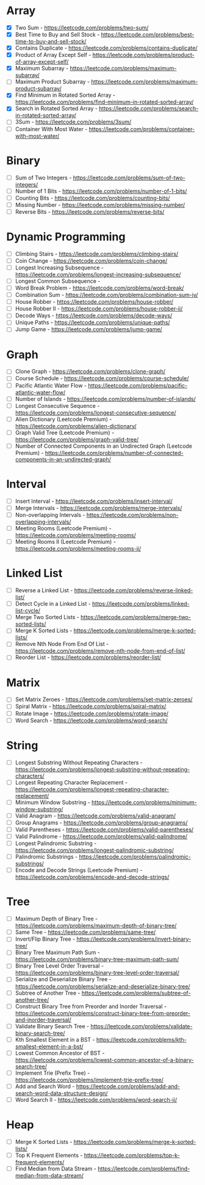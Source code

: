 # Array

* [X]  Two Sum - https://leetcode.com/problems/two-sum/
* [X]  Best Time to Buy and Sell Stock - https://leetcode.com/problems/best-time-to-buy-and-sell-stock/
* [X]  Contains Duplicate - https://leetcode.com/problems/contains-duplicate/
* [X]  Product of Array Except Self - https://leetcode.com/problems/product-of-array-except-self/
* [X]  Maximum Subarray - https://leetcode.com/problems/maximum-subarray/
* [ ]  Maximum Product Subarray - https://leetcode.com/problems/maximum-product-subarray/
* [X]  Find Minimum in Rotated Sorted Array - https://leetcode.com/problems/find-minimum-in-rotated-sorted-array/
* [X]  Search in Rotated Sorted Array - https://leetcode.com/problems/search-in-rotated-sorted-array/
* [ ]  3Sum - https://leetcode.com/problems/3sum/
* [ ]  Container With Most Water - https://leetcode.com/problems/container-with-most-water/

# Binary

* [ ]  Sum of Two Integers - https://leetcode.com/problems/sum-of-two-integers/
* [ ]  Number of 1 Bits - https://leetcode.com/problems/number-of-1-bits/
* [ ]  Counting Bits - https://leetcode.com/problems/counting-bits/
* [ ]  Missing Number - https://leetcode.com/problems/missing-number/
* [ ]  Reverse Bits - https://leetcode.com/problems/reverse-bits/

# Dynamic Programming

* [ ]  Climbing Stairs - https://leetcode.com/problems/climbing-stairs/
* [ ]  Coin Change - https://leetcode.com/problems/coin-change/
* [ ]  Longest Increasing Subsequence - https://leetcode.com/problems/longest-increasing-subsequence/
* [ ]  Longest Common Subsequence -
* [ ]  Word Break Problem - https://leetcode.com/problems/word-break/
* [ ]  Combination Sum - https://leetcode.com/problems/combination-sum-iv/
* [ ]  House Robber - https://leetcode.com/problems/house-robber/
* [ ]  House Robber II - https://leetcode.com/problems/house-robber-ii/
* [ ]  Decode Ways - https://leetcode.com/problems/decode-ways/
* [ ]  Unique Paths - https://leetcode.com/problems/unique-paths/
* [ ]  Jump Game - https://leetcode.com/problems/jump-game/

# Graph

* [ ]  Clone Graph - https://leetcode.com/problems/clone-graph/
* [ ]  Course Schedule - https://leetcode.com/problems/course-schedule/
* [ ]  Pacific Atlantic Water Flow - https://leetcode.com/problems/pacific-atlantic-water-flow/
* [ ]  Number of Islands - https://leetcode.com/problems/number-of-islands/
* [ ]  Longest Consecutive Sequence - https://leetcode.com/problems/longest-consecutive-sequence/
* [ ]  Alien Dictionary (Leetcode Premium) - https://leetcode.com/problems/alien-dictionary/
* [ ]  Graph Valid Tree (Leetcode Premium) - https://leetcode.com/problems/graph-valid-tree/
* [ ]  Number of Connected Components in an Undirected Graph (Leetcode Premium) - https://leetcode.com/problems/number-of-connected-components-in-an-undirected-graph/

# Interval

* [ ]  Insert Interval - https://leetcode.com/problems/insert-interval/
* [ ]  Merge Intervals - https://leetcode.com/problems/merge-intervals/
* [ ]  Non-overlapping Intervals - https://leetcode.com/problems/non-overlapping-intervals/
* [ ]  Meeting Rooms (Leetcode Premium) - https://leetcode.com/problems/meeting-rooms/
* [ ]  Meeting Rooms II (Leetcode Premium) - https://leetcode.com/problems/meeting-rooms-ii/

# Linked List

* [ ]  Reverse a Linked List - https://leetcode.com/problems/reverse-linked-list/
* [ ]  Detect Cycle in a Linked List - https://leetcode.com/problems/linked-list-cycle/
* [ ]  Merge Two Sorted Lists - https://leetcode.com/problems/merge-two-sorted-lists/
* [ ]  Merge K Sorted Lists - https://leetcode.com/problems/merge-k-sorted-lists/
* [ ]  Remove Nth Node From End Of List - https://leetcode.com/problems/remove-nth-node-from-end-of-list/
* [ ]  Reorder List - https://leetcode.com/problems/reorder-list/

# Matrix

* [ ]  Set Matrix Zeroes - https://leetcode.com/problems/set-matrix-zeroes/
* [ ]  Spiral Matrix - https://leetcode.com/problems/spiral-matrix/
* [ ]  Rotate Image - https://leetcode.com/problems/rotate-image/
* [ ]  Word Search - https://leetcode.com/problems/word-search/

# String

* [ ]  Longest Substring Without Repeating Characters - https://leetcode.com/problems/longest-substring-without-repeating-characters/
* [ ]  Longest Repeating Character Replacement - https://leetcode.com/problems/longest-repeating-character-replacement/
* [ ]  Minimum Window Substring - https://leetcode.com/problems/minimum-window-substring/
* [ ]  Valid Anagram - https://leetcode.com/problems/valid-anagram/
* [ ]  Group Anagrams - https://leetcode.com/problems/group-anagrams/
* [ ]  Valid Parentheses - https://leetcode.com/problems/valid-parentheses/
* [ ]  Valid Palindrome - https://leetcode.com/problems/valid-palindrome/
* [ ]  Longest Palindromic Substring - https://leetcode.com/problems/longest-palindromic-substring/
* [ ]  Palindromic Substrings - https://leetcode.com/problems/palindromic-substrings/
* [ ]  Encode and Decode Strings (Leetcode Premium) - https://leetcode.com/problems/encode-and-decode-strings/

# Tree

* [ ]  Maximum Depth of Binary Tree - https://leetcode.com/problems/maximum-depth-of-binary-tree/
* [ ]  Same Tree - https://leetcode.com/problems/same-tree/
* [ ]  Invert/Flip Binary Tree - https://leetcode.com/problems/invert-binary-tree/
* [ ]  Binary Tree Maximum Path Sum - https://leetcode.com/problems/binary-tree-maximum-path-sum/
* [ ]  Binary Tree Level Order Traversal - https://leetcode.com/problems/binary-tree-level-order-traversal/
* [ ]  Serialize and Deserialize Binary Tree - https://leetcode.com/problems/serialize-and-deserialize-binary-tree/
* [ ]  Subtree of Another Tree - https://leetcode.com/problems/subtree-of-another-tree/
* [ ]  Construct Binary Tree from Preorder and Inorder Traversal - https://leetcode.com/problems/construct-binary-tree-from-preorder-and-inorder-traversal/
* [ ]  Validate Binary Search Tree - https://leetcode.com/problems/validate-binary-search-tree/
* [ ]  Kth Smallest Element in a BST - https://leetcode.com/problems/kth-smallest-element-in-a-bst/
* [ ]  Lowest Common Ancestor of BST - https://leetcode.com/problems/lowest-common-ancestor-of-a-binary-search-tree/
* [ ]  Implement Trie (Prefix Tree) - https://leetcode.com/problems/implement-trie-prefix-tree/
* [ ]  Add and Search Word - https://leetcode.com/problems/add-and-search-word-data-structure-design/
* [ ]  Word Search II - https://leetcode.com/problems/word-search-ii/

# Heap

* [ ]  Merge K Sorted Lists - https://leetcode.com/problems/merge-k-sorted-lists/
* [ ]  Top K Frequent Elements - https://leetcode.com/problems/top-k-frequent-elements/
* [ ]  Find Median from Data Stream - https://leetcode.com/problems/find-median-from-data-stream/
